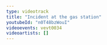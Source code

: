 ```yaml
---
type: videotrack
title: "Incident at the gas station"
youtubeId: "n0T48bzWouI"
videoevents: vevt0034
videoartists: []
---
```

